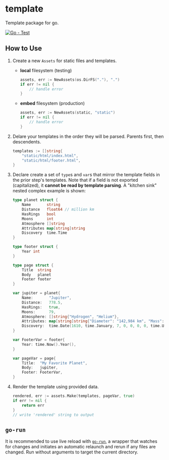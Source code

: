 # template

Template package for go.

[![Go - Test](https://github.com/grackleclub/template/actions/workflows/test.yml/badge.svg)](https://github.com/grackleclub/template/actions/workflows/test.yml)

## How to Use

1. Create a new `Assets` for static files and templates.
    - **local** filesystem (testing)
        ```go
        assets, err := NewAssets(os.DirFS("."), ".")
        if err != nil {
            // handle error    
        }
        ```
    - **embed** filesystem (production)
        ```go
        assets, err := NewAssets(static, "static")
        if err != nil {
            // handle error    
        }
        ```

1. Delare your templates in the order they will be parsed. Parents first, then descendents.
    ```go
    templates := []string{
        "static/html/index.html",
        "static/html/footer.html",
    }
    ```

1. Declare create a set of `type`s and `var`s that mirror the template fields in the prior step's templates. Note that if a field is not exported (capitalized), it **cannot be read by template parsing**. A "kitchen sink" nested complex example is shown:
    ```go
    type planet struct {
        Name       string
        Distance   float64 // million km
        HasRings   bool
        Moons      int
        Atmosphere []string
        Attributes map[string]string
        Discovery  time.Time
    }

    type footer struct {
        Year int
    }

    type page struct {
        Title  string
        Body   planet
        Footer footer
    }

    var jupiter = planet{
        Name:       "Jupiter",
        Distance:   778.5,
        HasRings:   true,
        Moons:      79,
        Atmosphere: []string{"Hydrogen", "Helium"},
        Attributes: map[string]string{"Diameter": "142,984 km", "Mass": "1.898 × 10^27 kg"},
        Discovery:  time.Date(1610, time.January, 7, 0, 0, 0, 0, time.UTC),
    }

    var FooterVar = footer{
        Year: time.Now().Year(),
    }

    var pageVar = page{
        Title:  "My Favorite Planet",
        Body:   jupiter,
        Footer: FooterVar,
    }
    ```

4. Render the template using provided data.
    ```go
    rendered, err := assets.Make(templates, pageVar, true)
    if err != nil {
        return err
    }
    // write 'rendered' string to output
    ```


## `go-run`

It is recommended to use live reload with [`go-run`](https://github.com/grackleclub/go-run), a wrapper that watches for changes and initiates an automatic relaunch and rerun if any files are changed. Run without arguments to target the current directory.
